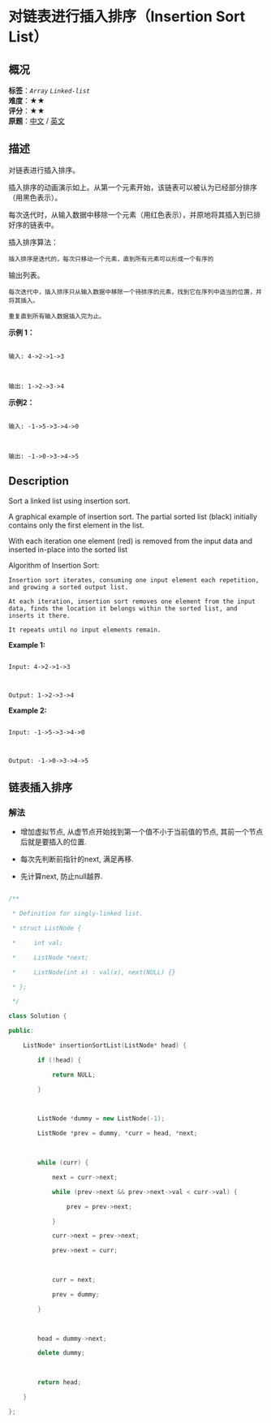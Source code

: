 # 对链表进行插入排序（Insertion Sort List）
## 概况
**标签**：*`Array`*  *`Linked-list`*<br>
**难度**：★★<br>
**评分**：★★<br>
**原题**：[中文](https://leetcode-cn.com/problems/insertion-sort-list) / [英文](https://leetcode.com/problems/insertion-sort-list)
## 描述

对链表进行插入排序。





插入排序的动画演示如上。从第一个元素开始，该链表可以被认为已经部分排序（用黑色表示）。

每次迭代时，从输入数据中移除一个元素（用红色表示），并原地将其插入到已排好序的链表中。







插入排序算法：





	插入排序是迭代的，每次只移动一个元素，直到所有元素可以形成一个有序的

输出列表。

	每次迭代中，插入排序只从输入数据中移除一个待排序的元素，找到它在序列中适当的位置，并将其插入。

	重复直到所有输入数据插入完为止。









**示例 1：**

```

输入: 4->2->1->3



输出: 1->2->3->4

```





**示例2：**

```

输入: -1->5->3->4->0



输出: -1->0->3->4->5

```



## Description

Sort a linked list using insertion sort.











A graphical example of insertion sort. The partial sorted list (black) initially contains only the first element in the list.

With each iteration one element (red) is removed from the input data and inserted in-place into the sorted list











Algorithm of Insertion Sort:





	Insertion sort iterates, consuming one input element each repetition, and growing a sorted output list.

	At each iteration, insertion sort removes one element from the input data, finds the location it belongs within the sorted list, and inserts it there.

	It repeats until no input elements remain.







**Example 1:**

```

Input: 4->2->1->3



Output: 1->2->3->4

```





**Example 2:**

```

Input: -1->5->3->4->0



Output: -1->0->3->4->5

```





## 链表插入排序

### 解法

- 增加虚拟节点, 从虚节点开始找到第一个值不小于当前值的节点, 其前一个节点后就是要插入的位置.

- 每次先判断前指针的next, 满足再移.

- 先计算next, 防止null越界.





```c++

/**

 * Definition for singly-linked list.

 * struct ListNode {

 *     int val;

 *     ListNode *next;

 *     ListNode(int x) : val(x), next(NULL) {}

 * };

 */

class Solution {

public:

    ListNode* insertionSortList(ListNode* head) {

        if (!head) {

            return NULL;

        }

        

        ListNode *dummy = new ListNode(-1);

        ListNode *prev = dummy, *curr = head, *next;

        

        while (curr) {

            next = curr->next;

            while (prev->next && prev->next->val < curr->val) {

                prev = prev->next;

            }

            curr->next = prev->next;

            prev->next = curr;

            

            curr = next;

            prev = dummy;

        }

        

        head = dummy->next;

        delete dummy;

        

        return head;

    }

};

```